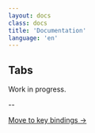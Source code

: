 ```yaml
---
layout: docs
class: docs
title: 'Documentation'
language: 'en'
---
```


## Tabs

Work in progress.

--

[Move to key bindings ->](/rio/docs/key-bindings#key-bindings)